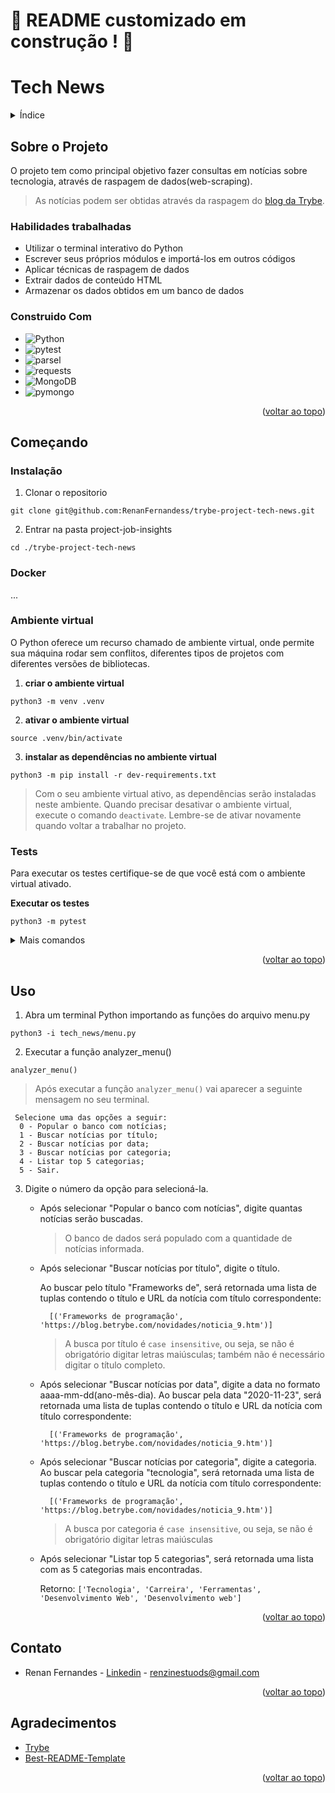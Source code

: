 <a name="readme-top"></a>
# :construction: README customizado em construção ! :construction:
<!-- Olá, Tryber!
Esse é apenas um arquivo inicial para o README do seu projeto no qual você pode customizar e reutilizar todas as vezes que for executar o trybe-publisher.

Para deixá-lo com a sua cara, basta alterar o seguinte arquivo da sua máquina: ~/.student-repo-publisher/custom/_NEW_README.md

É essencial que você preencha esse documento por conta própria, ok?
Não deixe de usar nossas dicas de escrita de README de projetos, e deixe sua criatividade brilhar!
:warning: IMPORTANTE: você precisa deixar nítido:
- quais arquivos/pastas foram desenvolvidos por você; 
- quais arquivos/pastas foram desenvolvidos por outra pessoa estudante;
- quais arquivos/pastas foram desenvolvidos pela Trybe.

* Utilizar o terminal interativo do Python.
   * Utilizar estruturas condicionais e de repetição.
   * Utilizar funções built-in do Python.
   * Utilizar tratamento de exceções.
   * Realizar a manipulação de arquivos.
   * Escrever funções.
   * Escrever testes com Pytest.
   * Escrever seus próprios módulos e importá-los em outros códigos.
-->

# Tech News

<details>
  <summary>Índice</summary>
  <ol>
    <li>
      <a href="#sobre-o-projeto">Sobre o Projeto</a>
      <ul>
        <li><a href="#construido-com">Construido Com</a></li>
      </ul>
    </li>
    <li>
      <a href="#começando">Começando</a>
      <ul>
        <li><a href="#instalação">Instalação</a></li>
        <li><a href="#ambiente-virtual">Ambiente virtual</a></li>
        <li><a href="#tests">Tests</a></li>
      </ul>
    </li>
    <li><a href="#uso">Uso</a></li>
    <li><a href="#contato">Contato</a></li>
    <li><a href="#agradecimentos">Agradecimentos</a></li>
  </ol>
</details>

## Sobre o Projeto

O projeto tem como principal objetivo fazer consultas em notícias sobre tecnologia, através de raspagem de dados(web-scraping).

> As notícias podem ser obtidas através da raspagem do [blog da Trybe](https://blog.betrybe.com/).

### Habilidades trabalhadas
* Utilizar o terminal interativo do Python
* Escrever seus próprios módulos e importá-los em outros códigos
* Aplicar técnicas de raspagem de dados
* Extrair dados de conteúdo HTML
* Armazenar os dados obtidos em um banco de dados



### Construido Com

 * ![Python](https://img.shields.io/badge/python-3670A0?style=for-the-badge&logo=python&logoColor=ffdd54)
 * ![pytest](https://img.shields.io/badge/pytest-3670A0?style=for-the-badge&logo=pytest&logoColor=ffdd54)
 * ![parsel](https://img.shields.io/badge/parsel-%23000.svg?style=for-the-badge&logo=parsel&logoColor=white)
 * ![requests](https://img.shields.io/badge/requests-white.svg?style=for-the-badge&logo=requests&logoColor=black)
 * ![MongoDB](https://img.shields.io/badge/MongoDB-%234ea94b.svg?style=for-the-badge&logo=mongodb&logoColor=white)
 * ![pymongo](https://img.shields.io/badge/pymongo-3670A0?style=for-the-badge&logo=pymongo&logoColor=ffdd54)
 
<p align="right">(<a href="#readme-top">voltar ao topo</a>)</p>

## Começando

### Instalação

  1. Clonar o repositorio

    git clone git@github.com:RenanFernandess/trybe-project-tech-news.git

  2. Entrar na pasta project-job-insights
  
    cd ./trybe-project-tech-news
    
### Docker
...

### Ambiente virtual
O Python oferece um recurso chamado de ambiente virtual, onde permite sua máquina rodar sem conflitos, diferentes tipos de projetos com diferentes versões de bibliotecas.

  1. **criar o ambiente virtual**

    python3 -m venv .venv

  2. **ativar o ambiente virtual**

    source .venv/bin/activate

  3. **instalar as dependências no ambiente virtual**

    python3 -m pip install -r dev-requirements.txt

  > Com o seu ambiente virtual ativo, as dependências serão instaladas neste ambiente.
  Quando precisar desativar o ambiente virtual, execute o comando `deactivate`. Lembre-se de ativar novamente quando voltar a trabalhar no projeto.

  
### Tests

 Para executar os testes certifique-se de que você está com o ambiente virtual ativado.

  <strong>Executar os testes</strong>

    python3 -m pytest

  <details>
  <summary>Mais comandos</summary>
  
   O arquivo `pyproject.toml` já configura corretamente o pytest. Entretanto, caso você tenha problemas com isso e queira explicitamente uma saída completa, o comando é:

  ```bash
  python3 -m pytest -s -vv
  ```

  Caso precise executar apenas um arquivo de testes basta executar o comando:

  ```bash
  python3 -m pytest tests/nomedoarquivo.py
  ```

  Caso precise executar apenas uma função de testes basta executar o comando:

  ```bash
  python3 -m pytest -k nome_da_func_de_tests
  ```

  Para executar um teste específico de um arquivo, basta executar o comando:

  ```bash
  python3 -m pytest tests/nomedoarquivo.py::test_nome_do_teste
  ```
  
</details>
  

<p align="right">(<a href="#readme-top">voltar ao topo</a>)</p>

## Uso

   1. Abra um terminal Python importando as funções do arquivo menu.py
    
    python3 -i tech_news/menu.py

   2. Executar a função analyzer_menu()

    analyzer_menu()

> Após executar a função `analyzer_menu()` vai aparecer a seguinte mensagem no seu terminal.
```
 Selecione uma das opções a seguir:
  0 - Popular o banco com notícias;
  1 - Buscar notícias por título;
  2 - Buscar notícias por data;
  3 - Buscar notícias por categoria;
  4 - Listar top 5 categorias;
  5 - Sair.
```
   3. Digite o número da opção para selecioná-la.
        * Após selecionar "Popular o banco com notícias", digite quantas notícias serão buscadas.
            > O banco de dados será populado com a quantidade de notícias informada.
        * Após selecionar "Buscar notícias por título", digite o título.
            
            Ao buscar pelo título "Frameworks de", será retornada uma lista de tuplas contendo o título e URL da notícia com título correspondente:
                
                [('Frameworks de programação', 'https://blog.betrybe.com/novidades/noticia_9.htm')]
            
            > A busca por título é `case insensitive`, ou seja, se não é obrigatório digitar letras maiúsculas; também não é necessário digitar o título completo.
        * Após selecionar "Buscar notícias por data", digite a data no formato aaaa-mm-dd(ano-mês-dia).
            Ao buscar pela data "2020-11-23", será retornada uma lista de tuplas contendo o título e URL da notícia com título correspondente:
                
                [('Frameworks de programação', 'https://blog.betrybe.com/novidades/noticia_9.htm')]
         
        * Após selecionar "Buscar notícias por categoria", digite a categoria.
                Ao buscar pela categoria "tecnologia", será retornada uma lista de tuplas contendo o título e URL da notícia com título correspondente:
                
                [('Frameworks de programação', 'https://blog.betrybe.com/novidades/noticia_9.htm')]
            
            > A busca por categoria é `case insensitive`, ou seja, se não é obrigatório digitar letras maiúsculas
        * Após selecionar "Listar top 5 categorias", será retornada uma lista com as 5 categorias mais encontradas.
            
            Retorno: ```['Tecnologia', 'Carreira', 'Ferramentas', 'Desenvolvimento Web', 'Desenvolvimento web']```

<p align="right">(<a href="#readme-top">voltar ao topo</a>)</p>

## Contato

* Renan Fernandes - [Linkedin](https://www.linkedin.com/in/orenanfernandes/) - renzinestuods@gmail.com

<p align="right">(<a href="#readme-top">voltar ao topo</a>)</p>

## Agradecimentos

* [Trybe](https://www.betrybe.com/)
* [Best-README-Template](https://github.com/othneildrew/Best-README-Template)

<p align="right">(<a href="#readme-top">voltar ao topo</a>)</p>
